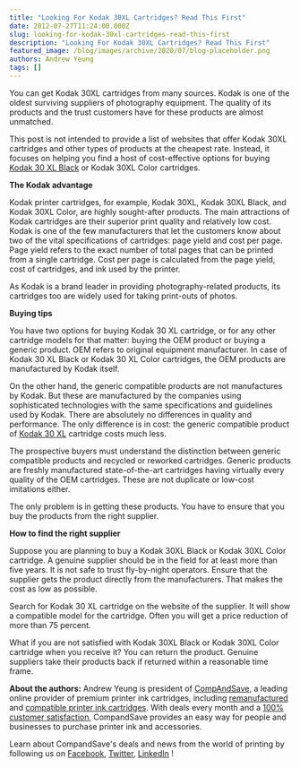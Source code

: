 ```yaml
---
title: "Looking For Kodak 30XL Cartridges? Read This First"
date: 2012-07-27T11:24:00.000Z
slug: looking-for-kodak-30xl-cartridges-read-this-first
description: "Looking For Kodak 30XL Cartridges? Read This First"
featured_image: /blog/images/archive/2020/07/blog-placeholder.png
authors: Andrew Yeung
tags: []
---
```


You can get Kodak 30XL cartridges from many sources. Kodak is one of the oldest surviving suppliers of photography equipment. The quality of its products and the trust customers have for these products are almost unmatched.

This post is not intended to provide a list of websites that offer Kodak 30XL cartridges and other types of products at the cheapest rate. Instead, it focuses on helping you find a host of cost-effective options for buying [Kodak 30 XL Black](https://www.compandsave.com/kodak/30xl-ink-cartridges/30xl-4-combo) or Kodak 30XL Color cartridges.

**The Kodak advantage**

Kodak printer cartridges, for example, Kodak 30XL, Kodak 30XL Black, and Kodak 30XL Color, are highly sought-after products. The main attractions of Kodak cartridges are their superior print quality and relatively low cost. Kodak is one of the few manufacturers that let the customers know about two of the vital specifications of cartridges: page yield and cost per page. Page yield refers to the exact number of total pages that can be printed from a single cartridge. Cost per page is calculated from the page yield, cost of cartridges, and ink used by the printer.

As Kodak is a brand leader in providing photography-related products, its cartridges too are widely used for taking print-outs of photos.

**Buying tips**

You have two options for buying Kodak 30 XL cartridge, or for any other cartridge models for that matter: buying the OEM product or buying a generic product. OEM refers to original equipment manufacturer. In case of Kodak 30 XL Black or Kodak 30 XL Color cartridges, the OEM products are manufactured by Kodak itself.

On the other hand, the generic compatible products are not manufactures by Kodak. But these are manufactured by the companies using sophisticated technologies with the same specifications and guidelines used by Kodak. There are absolutely no differences in quality and performance. The only difference is in cost: the generic compatible product of [Kodak 30 XL](https://www.compandsave.com/kodak/30xl-ink-cartridges/30xl-4-combo) cartridge costs much less.

The prospective buyers must understand the distinction between generic compatible products and recycled or reworked cartridges. Generic products are freshly manufactured state-of-the-art cartridges having virtually every quality of the OEM cartridges. These are not duplicate or low-cost imitations either.

The only problem is in getting these products. You have to ensure that you buy the products from the right supplier.

**How to find the right supplier**

Suppose you are planning to buy a Kodak 30XL Black or Kodak 30XL Color cartridge. A genuine supplier should be in the field for at least more than five years. It is not safe to trust fly-by-night operators. Ensure that the supplier gets the product directly from the manufacturers. That makes the cost as low as possible.

Search for Kodak 30 XL cartridge on the website of the supplier. It will show a compatible model for the cartridge. Often you will get a price reduction of more than 75 percent.

What if you are not satisfied with Kodak 30XL Black or Kodak 30XL Color cartridge when you receive it? You can return the product. Genuine suppliers take their products back if returned within a reasonable time frame.

  
**About the authors:** Andrew Yeung is president of [CompAndSave](https://www.compandsave.com/), a leading online provider of premium printer ink cartridges, including [remanufactured](https://www.compandsave.com/help) and [compatible printer ink cartridges](https://www.compandsave.com/help). With deals every month and a [100% customer satisfaction](https://www.compandsave.com/help), CompandSave provides an easy way for people and businesses to purchase printer ink and accessories.

Learn about CompandSave's deals and news from the world of printing by following us on [Facebook](https://www.facebook.com/compandsave.ink), [Twitter](https://twitter.com/compandsave), [LinkedIn](https://www.linkedin.com) !